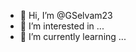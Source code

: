 - 👋 Hi, I’m @GSelvam23
- 👀 I’m interested in ...
- 🌱 I’m currently learning ...


<!---
GSelvam23/GSelvam23 is a ✨ special ✨ repository because its `README.md` (this file) appears on your GitHub profile.
You can click the Preview link to take a look at your changes.
--->
